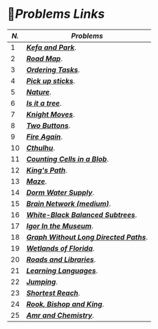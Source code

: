 # :pushpin:***Problems Links***
|***N.***| ***Problems***|
|---| --------|
|1| [***Kefa and Park***](https://codeforces.com/problemset/problem/580/C).|
|2| [***Road Map***](https://codeforces.com/problemset/problem/34/D).|
|3| [***Ordering Tasks***](https://onlinejudge.org/index.php?option=onlinejudge&page=show_problem&problem=1246).|
|4| [***Pick up sticks***](https://onlinejudge.org/index.php?option=com_onlinejudge&Itemid=8&page=show_problem&problem=2733).|
|5| [***Nature***](https://onlinejudge.org/index.php?option=com_onlinejudge&Itemid=8&page=show_problem&problem=1626).|
|6| [***Is it a tree***](https://www.spoj.com/problems/PT07Y/en/).|
|7| [***Knight Moves***](https://onlinejudge.org/index.php?option=com_onlinejudge&Itemid=8&page=show_problem&problem=380).|
|8| [***Two Buttons***](https://codeforces.com/problemset/problem/520/B).|
|9| [***Fire Again***](https://codeforces.com/problemset/problem/35/C).|
|10| [***Cthulhu***](https://codeforces.com/problemset/problem/104/C).|
|11| [***Counting Cells in a Blob***](https://onlinejudge.org/index.php?option=com_onlinejudge&Itemid=8&page=show_problem&problem=812).|
|12| [***King's Path***](https://codeforces.com/problemset/problem/242/C).|
|13| [***Maze***](https://codeforces.com/contest/377/problem/A).|
|14| [***Dorm Water Supply***](https://codeforces.com/problemset/problem/107/A).|
|15| [***Brain Network (medium)***](https://codeforces.com/problemset/problem/690/C2).|
|16| [***White-Black Balanced Subtrees***](https://codeforces.com/contest/1676/problem/G).|
|17| [***Igor In the Museum***](https://codeforces.com/problemset/problem/598/D).|
|18| [***Graph Without Long Directed Paths***](https://codeforces.com/contest/1144/problem/F).|
|19| [***Wetlands of Florida***](https://onlinejudge.org/index.php?option=com_onlinejudge&Itemid=8&page=show_problem&problem=410).|
|20| [***Roads and Libraries***](https://www.hackerrank.com/contests/world-codesprint-8/challenges/torque-and-development).|
|21| [***Learning Languages***](https://codeforces.com/contest/277/problem/A).|
|22| [***Jumping***](https://codeforces.com/gym/101147/problem/E).|
|23| [***Shortest Reach***](https://www.hackerrank.com/challenges/bfsshortreach/problem).|
|24| [***Rook, Bishop and King***](https://codeforces.com/problemset/problem/370/A).|
|25| [***Amr and Chemistry***](https://codeforces.com/contest/558/problem/C).|
